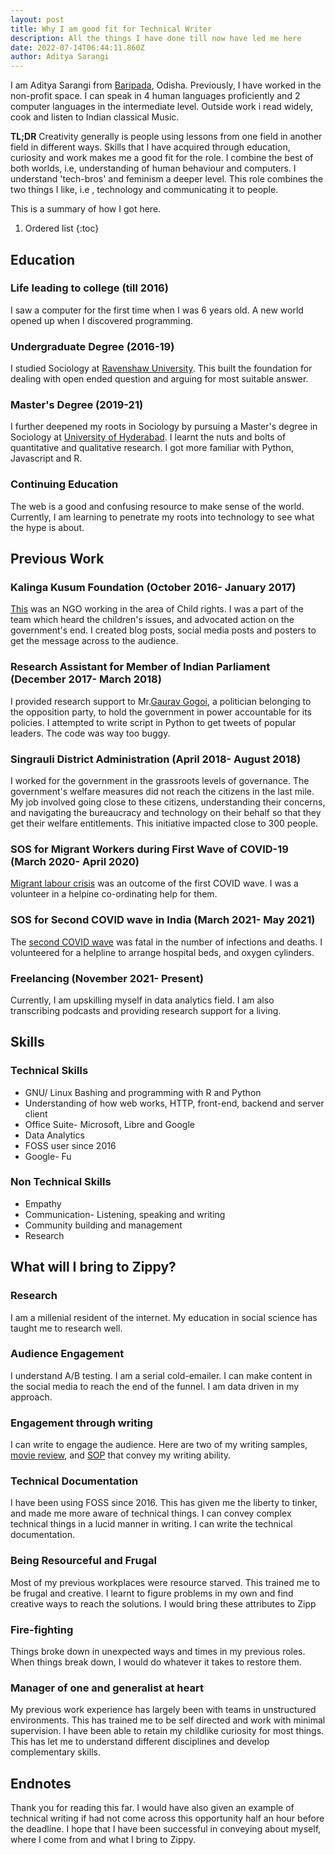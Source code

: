 ```yaml
---
layout: post
title: Why I am good fit for Technical Writer
description: All the things I have done till now have led me here
date: 2022-07-14T06:44:11.860Z
author: Aditya Sarangi
---
```



I am Aditya Sarangi from [Baripada](https://en.wikipedia.org/wiki/Baripada), Odisha. Previously, I have worked in the non-profit space. I can speak in 4 human languages proficiently and 2 computer languages in the intermediate level. Outside work i read widely, cook and listen to Indian classical Music.

**TL;DR** Creativity generally is people using lessons from one field in another field in different ways. Skills that I have acquired through education, curiosity and work makes me a good fit for the role. I combine the best of both worlds, i.e, understanding of human behaviour and computers. I understand 'tech-bros' and feminism a deeper level. This role combines the two things I like, i.e , technology and communicating it to people. 

This is a summary of how I got here. 

1. Ordered list
{:toc}

## Education
### Life leading to college (till 2016)
I saw a computer for the first time when I was 6 years old. A new world opened up when I discovered programming. 

### Undergraduate Degree (2016-19)
I studied Sociology at [Ravenshaw University](https://ravenshawuniversity.ac.in/). This built the foundation for dealing with open ended question and arguing for most suitable answer. 

### Master's Degree (2019-21)
I further deepened my roots in Sociology by pursuing a Master's degree in Sociology at [University of Hyderabad](https://uohyd.ac.in/). I learnt the nuts and bolts of quantitative and qualitative research. I got more familiar with Python, Javascript and R. 

### Continuing Education
The web is a good and confusing resource to make sense of the world. Currently, I am learning to penetrate my roots into technology to see what the hype is about.

## Previous Work
### Kalinga Kusum Foundation (October 2016- January 2017)
[This](http://kalingakusum.org/index.php) was an NGO working in the area of Child rights. I was a part of the team which heard the children's issues, and advocated action on the government's end. I created blog posts, social media posts and posters to get the message across to the audience.

### Research Assistant for Member of Indian Parliament (December 2017- March 2018)
I provided research support to Mr.[Gaurav Gogoi](https://gauravgogoi.org/), a politician belonging to the opposition party, to hold the government in power accountable for its policies. I attempted to write script in Python to get tweets of popular leaders. The code was way too buggy.

### Singrauli District Administration (April 2018- August 2018)
I worked for the government in the grassroots levels of governance. The government's welfare measures did not reach the citizens in the last mile. My job involved going close to these citizens, understanding their concerns, and navigating the bureaucracy and technology on their behalf so that they get their welfare entitlements. This initiative impacted close to 300 people. 

### SOS for Migrant Workers during First Wave of COVID-19 (March 2020- April 2020)
[Migrant labour crisis](https://www.washingtonpost.com/world/asia_pacific/india-coronavirus-lockdown-migrant-workers/2020/03/27/a62df166-6f7d-11ea-a156-0048b62cdb51_story.html) was an outcome of the first COVID wave. I was a volunteer in a helpine co-ordinating help for them. 

### SOS for Second COVID wave in India (March 2021- May 2021)
The [second COVID wave](https://www.nytimes.com/2021/04/20/opinion/india-covid-crisis.html) was fatal in the number of infections and deaths. I volunteered for a helpline to arrange hospital beds, and oxygen cylinders.

### Freelancing (November 2021- Present)
Currently, I am upskilling myself in data analytics field. I am also transcribing podcasts and providing research support for a living. 

## Skills
### Technical Skills
-  GNU/ Linux Bashing and programming with R and Python
-  Understanding of how web works, HTTP, front-end, backend and server client
-  Office Suite- Microsoft, Libre and Google
-  Data Analytics
-  FOSS user since 2016
-  Google- Fu
### Non Technical Skills
-  Empathy
-  Communication- Listening, speaking and writing
-  Community building and management
-  Research
## What will I bring to Zippy?
### Research
I am a millenial resident of the internet. My education in social science has taught me to research well.
### Audience Engagement
I understand A/B testing. I am a serial cold-emailer. I can make content in the social media to reach the end of the funnel. I am data driven in my approach.
### Engagement through writing
I can write to engage the audience. Here are two of my writing samples, [movie review](https://docs.google.com/document/d/1aCOB8TBMXfz4WkUoh38BmoPw5BT_dOqr/edit?usp=sharing&ouid=114637352788216674201&rtpof=true&sd=true), and [SOP](https://docs.google.com/document/d/12AJl8gd7WJDEAqtG1ml41HFMMk2GChXAp5obkjmxG-0/edit?usp=sharing) that convey my writing ability.
### Technical Documentation
I have been using FOSS since 2016. This has given me the liberty to tinker, and made me more aware of technical things. I can convey complex technical things in a lucid manner in writing. I can write the technical documentation.
### Being Resourceful and Frugal
Most of my previous workplaces were resource starved. This trained me to be frugal and creative. I learnt to figure problems in my own and find creative ways to reach the solutions. I would bring these attributes to Zipp
### Fire-fighting 
Things broke down in unexpected ways and times in my previous roles. When things break down, I would do whatever it takes to restore them. 
### Manager of one and generalist at heart
My previous work experience has largely been with teams in unstructured environments. This has trained me to be self directed and work with minimal supervision. I have been able to retain my childlike curiosity for most things. This has let me to understand different disciplines and develop complementary skills.
## Endnotes
Thank you for reading this far.  I would have also given an example of technical writing if had not come across this opportunity half an hour before the deadline. I hope that I have been successful in conveying about myself, where I come from and what I bring to Zippy.
